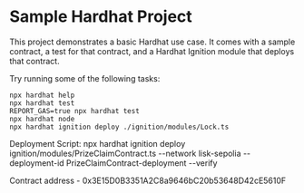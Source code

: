 # Sample Hardhat Project

This project demonstrates a basic Hardhat use case. It comes with a sample contract, a test for that contract, and a Hardhat Ignition module that deploys that contract.

Try running some of the following tasks:

```shell
npx hardhat help
npx hardhat test
REPORT_GAS=true npx hardhat test
npx hardhat node
npx hardhat ignition deploy ./ignition/modules/Lock.ts
```
Deployment Script:
npx hardhat ignition deploy ignition/modules/PrizeClaimContract.ts --network lisk-sepolia --deployment-id PrizeClaimContract-deployment --verify


Contract address - 0x3E15D0B3351A2C8a9646bC20b53648D42cE5610F